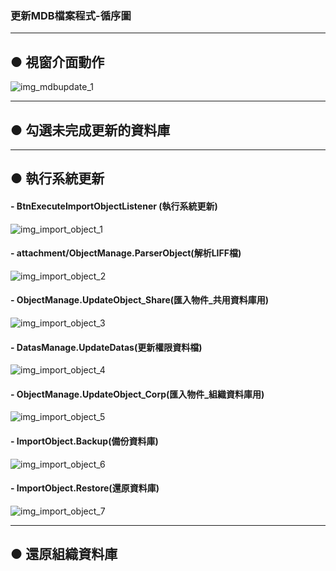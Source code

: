 ### <div id="flowchart">更新MDB檔案程式-循序圖</div>

---
## <div id="view">● 視窗介面動作 </div>
![img_mdbupdate_1]

---
## <div id="check-db-in-no-update">● 勾選未完成更新的資料庫 </div>

---
## <div id="execute-import-object">● 執行系統更新 </div>
#### - BtnExecuteImportObjectListener (執行系統更新)
![img_import_object_1]

#### - attachment/ObjectManage.ParserObject(解析LIFF檔)
![img_import_object_2]

#### - ObjectManage.UpdateObject_Share(匯入物件_共用資料庫用)
![img_import_object_3]

#### - DatasManage.UpdateDatas(更新權限資料檔)
![img_import_object_4]

#### - ObjectManage.UpdateObject_Corp(匯入物件_組織資料庫用)
![img_import_object_5]


#### - ImportObject.Backup(備份資料庫)
![img_import_object_6]

#### - ImportObject.Restore(還原資料庫)
![img_import_object_7]



---
## <div id="restore-db">● 還原組織資料庫 </div>











[img_import_object_1]:attachment/BtnExecuteImportObjectListener(執行系統更新).jpg 
[img_import_object_2]:attachment/ObjectManage.ParserObject(解析LIFF檔).jpg
[img_import_object_3]:attachment/ObjectManage.UpdateObject_Share(匯入物件_共用資料庫用).jpg
[img_import_object_4]:attachment/DatasManage.UpdateDatas(更新權限資料檔).jpg
[img_import_object_5]:attachment/ObjectManage.UpdateObject_Corp(匯入物件_組織資料庫用).jpg

[img_import_object_6]:attachment/ImportObject.Backup(備份資料庫).jpg
[img_import_object_7]:attachment/ImportObject.Restore(還原資料庫).jpg

[img_mdbupdate_1]:attachment/MDBUpdate(開啟介面).jpg


